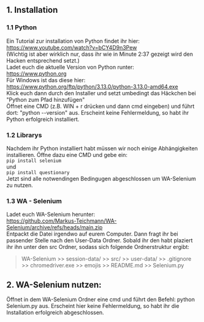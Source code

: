 ## 1. Installation
  ### 1.1 Python
  Ein Tutorial zur installation von Python findet ihr hier: <br>
      <https://www.youtube.com/watch?v=bCY4D9n3Pew> <br>
  (Wichtig ist aber wirklich nur, dass ihr wie in Minute 2:37 gezeigt wird den Hacken entsprechend setzt.) <br>
  Ladet euch die aktuelle Version von Python runter: <br>
      <https://www.python.org> <br>
  Für Windows ist das diese hier: <br>
      <https://www.python.org/ftp/python/3.13.0/python-3.13.0-amd64.exe> <br>
  Klick euch dann durch den Installer und setzt umbedingt das Häckchen bei "Python zum Pfad hinzufügen" <br>
  Öffnet eine CMD (z.B. WIN + r drücken und dann cmd eingeben) und führt dort: "python --version" aus. Erscheint keine Fehlermeldung, so habt ihr Python erfolgreich installiert.
  ### 1.2 Librarys
  Nachdem ihr Python installiert habt müssen wir noch einige Abhängigkeiten installieren. Öffne dazu eine CMD und gebe ein: <br>
    `pip install selenium` <br>
  und <br>
    `pip install questionary` <br>
  Jetzt sind alle notwendingen Bedingugen abgeschlossen um WA-Selenium zu nutzen.
  ### 1.3 WA - Selenium
  Ladet euch WA-Selenium herunter:<br>
    <https://github.com/Markus-Teichmann/WA-Selenium/archive/refs/heads/main.zip> <br>
  Entpackt die Datei irgendwo auf eurem Computer. Dann fragt ihr bei passender Stelle nach den User-Data Ordner. Sobald ihr den habt plaziert ihr ihn unter den src Ordner, sodass sich folgende Ordnerstruktur ergibt: <br>
  > WA-Selenium
      >> session-data/
      >> src/
      >> user-data/
      >> .gitignore
      >> chromedriver.exe
      >> emojis
      >> README.md
      >> Selenium.py

## 2. WA-Selenium nutzen:
   Öffnet in dem WA-Selenium Ordner eine cmd und führt den Befehl:
      python Selenium.py
   aus. Erscheint hier keine Fehlermeldung, so habt ihr die Installation erfolgreich abgeschlossen.

